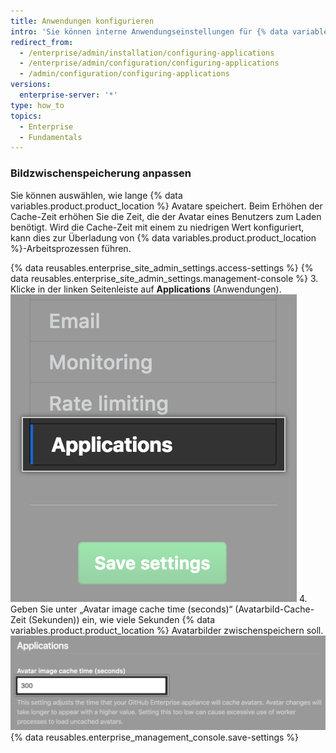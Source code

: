 ```yaml
---
title: Anwendungen konfigurieren
intro: 'Sie können interne Anwendungseinstellungen für {% data variables.product.product_location %} konfigurieren.'
redirect_from:
  - /enterprise/admin/installation/configuring-applications
  - /enterprise/admin/configuration/configuring-applications
  - /admin/configuration/configuring-applications
versions:
  enterprise-server: '*'
type: how_to
topics:
  - Enterprise
  - Fundamentals
---
```


### Bildzwischenspeicherung anpassen

Sie können auswählen, wie lange {% data variables.product.product_location %} Avatare speichert. Beim Erhöhen der Cache-Zeit erhöhen Sie die Zeit, die der Avatar eines Benutzers zum Laden benötigt. Wird die Cache-Zeit mit einem zu niedrigen Wert konfiguriert, kann dies zur Überladung von {% data variables.product.product_location %}-Arbeitsprozessen führen.

{% data reusables.enterprise_site_admin_settings.access-settings %}
{% data reusables.enterprise_site_admin_settings.management-console %}
3. Klicke in der linken Seitenleiste auf **Applications** (Anwendungen). ![Registerkarte „Applications“ (Anwendungen) auf der Seitenleiste mit den Einstellungen](/assets/images/enterprise/management-console/sidebar-applications.png)
4. Geben Sie unter „Avatar image cache time (seconds)“ (Avatarbild-Cache-Zeit (Sekunden)) ein, wie viele Sekunden {% data variables.product.product_location %} Avatarbilder zwischenspeichern soll. ![Formularfeld für die Zwischenspeicherung von Avatarbildern](/assets/images/enterprise/management-console/add-image-caching-value-field.png)
{% data reusables.enterprise_management_console.save-settings %}
